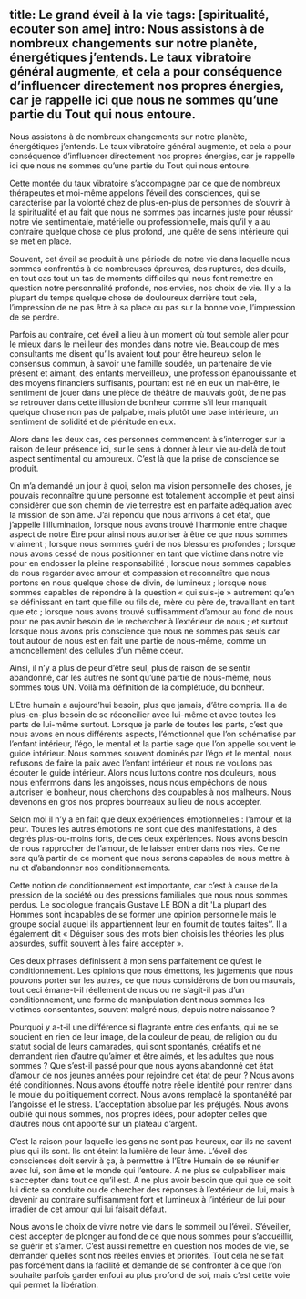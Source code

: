 title: Le grand éveil à la vie
tags: [spiritualité, ecouter son ame]
intro: Nous assistons à de nombreux changements sur notre planète, énergétiques j’entends. Le taux vibratoire général augmente, et cela a pour conséquence d’influencer directement nos propres énergies, car je rappelle ici que nous ne sommes qu’une partie du Tout qui nous entoure.
---
Nous assistons à de nombreux changements sur notre planète, énergétiques j’entends. Le taux vibratoire général augmente, et cela a pour conséquence d’influencer directement nos propres énergies, car je rappelle ici que nous ne sommes qu’une partie du Tout qui nous entoure.

Cette montée du taux vibratoire s’accompagne par ce que de nombreux thérapeutes et moi-même appelons l’éveil des consciences, qui se caractérise par la volonté chez de plus-en-plus de personnes de s’ouvrir à la spiritualité et au fait que nous ne sommes pas incarnés juste pour réussir notre vie sentimentale, matérielle ou professionnelle, mais qu’il y a au contraire quelque chose de plus profond, une quête de sens intérieure qui se met en place.

Souvent, cet éveil se produit à une période de notre vie dans laquelle nous sommes confrontés à de nombreuses épreuves, des ruptures, des deuils, en tout cas tout un tas de moments difficiles qui nous font remettre en question notre personnalité profonde, nos envies, nos choix de vie. Il y a la plupart du temps quelque chose de douloureux derrière tout cela, l’impression de ne pas être à sa place ou pas sur la bonne voie, l’impression de se perdre.

Parfois au contraire, cet éveil a lieu à un moment où tout semble aller pour le mieux dans le meilleur des mondes dans notre vie. Beaucoup de mes consultants me disent qu’ils avaient tout pour être heureux selon le consensus commun, à savoir une famille soudée, un partenaire de vie présent et aimant, des enfants merveilleux, une profession épanouissante et des moyens financiers suffisants, pourtant est né en eux un mal-être, le sentiment de jouer dans une pièce de théâtre de mauvais goût, de ne pas se retrouver dans cette illusion de bonheur comme s’il leur manquait quelque chose non pas de palpable, mais plutôt une base intérieure, un sentiment de solidité et de plénitude en eux. 

Alors dans les deux cas, ces personnes commencent à s’interroger sur la raison de leur présence ici, sur le sens à donner à leur vie au-delà de tout aspect sentimental ou amoureux. C’est là que la prise de conscience se produit.

On m’a demandé un jour à quoi, selon ma vision personnelle des choses, je pouvais reconnaître qu’une personne est totalement accomplie et peut ainsi considérer que son chemin de vie terrestre est en parfaite adéquation avec la mission de son âme. J’ai répondu que nous arrivons à cet état, que j’appelle l’illumination, lorsque nous avons trouvé l’harmonie entre chaque aspect de notre Etre pour ainsi nous autoriser à être ce que nous sommes vraiment ; lorsque nous sommes guéri de nos blessures profondes ; lorsque nous avons cessé de nous positionner en tant que victime dans notre vie pour en endosser la pleine responsabilité ; lorsque nous sommes capables de nous regarder avec amour et compassion et reconnaître que nous portons en nous quelque chose de divin, de lumineux ; lorsque nous sommes capables de répondre à la question « qui suis-je » autrement qu’en se définissant en tant que fille ou fils de, mère ou père de, travaillant en tant que etc ; lorsque nous avons trouvé suffisamment d’amour au fond de nous pour ne pas avoir besoin de le rechercher à l’extérieur de nous ; et surtout lorsque nous avons pris conscience que nous ne sommes pas seuls car tout autour de nous est en fait une partie de nous-même, comme un amoncellement des cellules d’un même coeur. 

Ainsi, il n’y a plus de peur d’être seul, plus de raison de se sentir abandonné, car les autres ne sont qu’une partie de nous-même, nous sommes tous UN. Voilà ma définition de la complétude, du bonheur.

L’Etre humain a aujourd’hui besoin, plus que jamais, d’être compris. Il a de plus-en-plus besoin de se réconcilier avec lui-même et avec toutes les parts de lui-même surtout. Lorsque je parle de toutes les parts, c’est que nous avons en nous différents aspects, l’émotionnel que l’on schématise par l’enfant intérieur, l’égo, le mental et la partie sage que l’on appelle souvent le guide intérieur. Nous sommes souvent dominés par l’égo et le mental, nous refusons de faire la paix avec l’enfant intérieur et nous ne voulons pas écouter le guide intérieur. Alors nous luttons contre nos douleurs, nous nous enfermons dans les angoisses, nous nous empêchons de nous autoriser le bonheur, nous cherchons des coupables à nos malheurs. Nous devenons en gros nos propres bourreaux au lieu de nous accepter.

Selon moi il n’y a en fait que deux expériences émotionnelles : l’amour et la peur. Toutes les autres émotions ne sont que des manifestations, à des degrés plus-ou-moins forts, de ces deux expériences. Nous avons besoin de nous rapprocher de l’amour, de le laisser entrer dans nos vies. Ce ne sera qu’à partir de ce moment que nous serons capables de nous mettre à nu et d’abandonner nos conditionnements.

Cette notion de conditionnement est importante, car c’est à cause de la pression de la société ou des pressions familiales que nous nous sommes perdus.
Le sociologue français Gustave LE BON a dit 'La plupart des Hommes sont incapables de se former une opinion personnelle mais le groupe social auquel ils appartiennent leur en fournit de toutes faites’’. Il a également dit « Déguiser sous des mots bien choisis les théories les plus absurdes, suffit souvent à les faire accepter ».

Ces deux phrases définissent à mon sens parfaitement ce qu’est le conditionnement. Les opinions que nous émettons, les jugements que nous pouvons porter sur les autres, ce que nous considérons de bon ou mauvais, tout ceci émane-t-il réellement de nous ou ne s’agit-il pas d’un conditionnement, une forme de manipulation dont nous sommes les victimes consentantes, souvent malgré nous, depuis notre naissance ?

Pourquoi y a-t-il une différence si flagrante entre des enfants, qui ne se soucient en rien de leur image, de la couleur de peau, de religion ou du statut social de leurs camarades, qui sont spontanés, créatifs et ne demandent rien d’autre qu’aimer et être aimés, et les adultes que nous sommes ? Que s’est-il passé pour que nous ayons abandonné cet état d’amour de nos jeunes années pour rejoindre cet état de peur ? Nous avons été conditionnés. Nous avons étouffé notre réelle identité pour rentrer dans le moule du politiquement correct. Nous avons remplacé la spontanéité par l’angoisse et le stress. L’acceptation absolue par les préjugés. Nous avons oublié qui nous sommes, nos propres idées, pour adopter celles que d’autres nous ont apporté sur un plateau d’argent.

C’est la raison pour laquelle les gens ne sont pas heureux, car ils ne savent plus qui ils sont. Ils ont éteint la lumière de leur âme.
L’éveil des consciences doit servir à ça, à permettre à l’Etre Humain de se réunifier avec lui, son âme et le monde qui l’entoure. A ne plus se culpabiliser mais s’accepter dans tout ce qu’il est. A ne plus avoir besoin que qui que ce soit lui dicte sa conduite ou de chercher des réponses à l’extérieur de lui, mais à devenir au contraire suffisamment fort et lumineux à l’intérieur de lui pour irradier de cet amour qui lui faisait défaut.

Nous avons le choix de vivre notre vie dans le sommeil ou l’éveil. S’éveiller, c’est accepter de plonger au fond de ce que nous sommes pour s’accueillir, se guérir et s’aimer. C’est aussi remettre en question nos modes de vie, se demander quelles sont nos réelles envies et priorités. Tout cela ne se fait pas forcément dans la facilité et demande de se confronter à ce que l’on souhaite parfois garder enfoui au plus profond de soi, mais c’est cette voie qui permet la libération.
